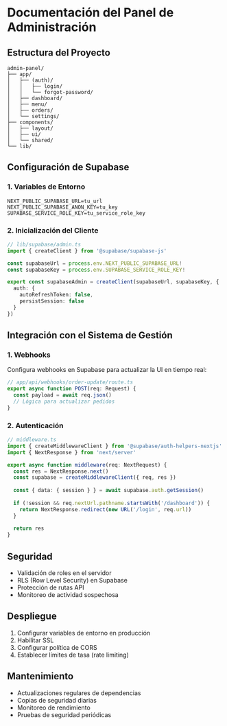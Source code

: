 # Documentación del Panel de Administración

## Estructura del Proyecto
```
admin-panel/
├── app/
│   ├── (auth)/
│   │   ├── login/
│   │   └── forgot-password/
│   ├── dashboard/
│   ├── menu/
│   ├── orders/
│   └── settings/
├── components/
│   ├── layout/
│   ├── ui/
│   └── shared/
└── lib/
```

## Configuración de Supabase

### 1. Variables de Entorno
```env
NEXT_PUBLIC_SUPABASE_URL=tu_url
NEXT_PUBLIC_SUPABASE_ANON_KEY=tu_key
SUPABASE_SERVICE_ROLE_KEY=tu_service_role_key
```

### 2. Inicialización del Cliente
```typescript
// lib/supabase/admin.ts
import { createClient } from '@supabase/supabase-js'

const supabaseUrl = process.env.NEXT_PUBLIC_SUPABASE_URL!
const supabaseKey = process.env.SUPABASE_SERVICE_ROLE_KEY!

export const supabaseAdmin = createClient(supabaseUrl, supabaseKey, {
  auth: {
    autoRefreshToken: false,
    persistSession: false
  }
})
```

## Integración con el Sistema de Gestión

### 1. Webhooks
Configura webhooks en Supabase para actualizar la UI en tiempo real:

```typescript
// app/api/webhooks/order-update/route.ts
export async function POST(req: Request) {
  const payload = await req.json()
  // Lógica para actualizar pedidos
}
```

### 2. Autenticación
```typescript
// middleware.ts
import { createMiddlewareClient } from '@supabase/auth-helpers-nextjs'
import { NextResponse } from 'next/server'

export async function middleware(req: NextRequest) {
  const res = NextResponse.next()
  const supabase = createMiddlewareClient({ req, res })
  
  const { data: { session } } = await supabase.auth.getSession()
  
  if (!session && req.nextUrl.pathname.startsWith('/dashboard')) {
    return NextResponse.redirect(new URL('/login', req.url))
  }
  
  return res
}
```

## Seguridad
- Validación de roles en el servidor
- RLS (Row Level Security) en Supabase
- Protección de rutas API
- Monitoreo de actividad sospechosa

## Despliegue
1. Configurar variables de entorno en producción
2. Habilitar SSL
3. Configurar política de CORS
4. Establecer límites de tasa (rate limiting)

## Mantenimiento
- Actualizaciones regulares de dependencias
- Copias de seguridad diarias
- Monitoreo de rendimiento
- Pruebas de seguridad periódicas
